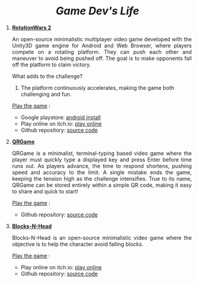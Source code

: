 <center><h1><b><i> Game Dev's Life </i></b></h1></center>
    
   <div>
     <ol>
     <li> <b><u>RotationWars 2</u></b>
     <p align="justify">
     An open-source minimalistic multiplayer video game developed with the Unity3D game engine for Android and Web Browser, where players compete on a rotating platform. They can push each other and maneuver to avoid being pushed off. The goal is to make opponents fall off the platform to claim victory.
     </p>
     <p align="justify">
     What adds to the challenge?
    <ol>
    <li>The platform continuously accelerates, making the game both challenging and fun.</li>
    </ol>
     </p>
     <p align="justify">
     <u>Play the game</u> :
     <ul>
      <li>Google playstore: <a target="_blank" rel="noopener noreferrer" href="https://play.google.com/store/apps/details?id=ravin.developer.rotationwars2" target='_blank'>android install</a></li>
      <li>Play online on itch.io: <a target="_blank" rel="noopener noreferrer" href="https://ravinkumar.itch.io/rotationwars2">play online</a></li>
      <li>Github repository: <a target="_blank" rel="noopener noreferrer" href="https://github.com/mr-ravin/RotationWars2">source code</a></li>
     </ul>
     </p>
     </li>
     <li> <b><u>QRGame</u></b>
     <p align="justify">
     QRGame is a minimalist, terminal-typing based video game where the player must quickly type a displayed key and press Enter before time runs out. As players advance, the time to respond shortens, pushing speed and accuracy to the limit. A single mistake ends the game, keeping the tension high as the challenge intensifies. True to its name, QRGame can be stored entirely within a simple QR code, making it easy to share and quick to start!
     </p>
     <p align="justify">
     <u>Play the game</u> :
     <ul>
      <li>Github repository: <a target="_blank" rel="noopener noreferrer" href="https://github.com/mr-ravin/QRGame">source code</a></li>
     </ul>
     </p>
     </li>
     <li> <b><u>Blocks-N-Head</u></b>
     <p align="justify">
     Blocks-N-Head is an open-source minimalistic video game where the objective is to help the character avoid falling blocks.
     </p>
     <p align="justify">
     <u>Play the game</u> :
     <ul>
     <li>Play online on itch.io: <a target="_blank" rel="noopener noreferrer" href="https://ravinkumar.itch.io/blocks-n-head">play online</a></li>
      <li>Github repository: <a target="_blank" rel="noopener noreferrer" href="https://github.com/mr-ravin/Blocks-N-Head">source code</a></li>
     </ul>
     </p>
     </li>
    </ol>
